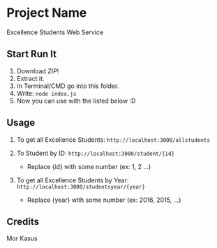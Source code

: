 
# Project Name
Excellence Students Web Service

## Start Run It
1. Download ZIP!
2. Extract it.
3. In Terminal/CMD go into this folder.
4. Write: `node index.js`
5. Now you can use with the listed below :D

## Usage
1. To get all Excellence Students: `http://localhost:3000/allstudents`

2. To Student by ID: `http://localhost:3000/student/{id}`
    * Replace {id} with some number (ex: 1, 2 ...)
    
3. To get all Excellence Students by Year: `http://localhost:3000/studentsyear/{year}`
    * Replace {year} with some number (ex: 2016, 2015, ...)
    
## Credits
Mor Kasus

